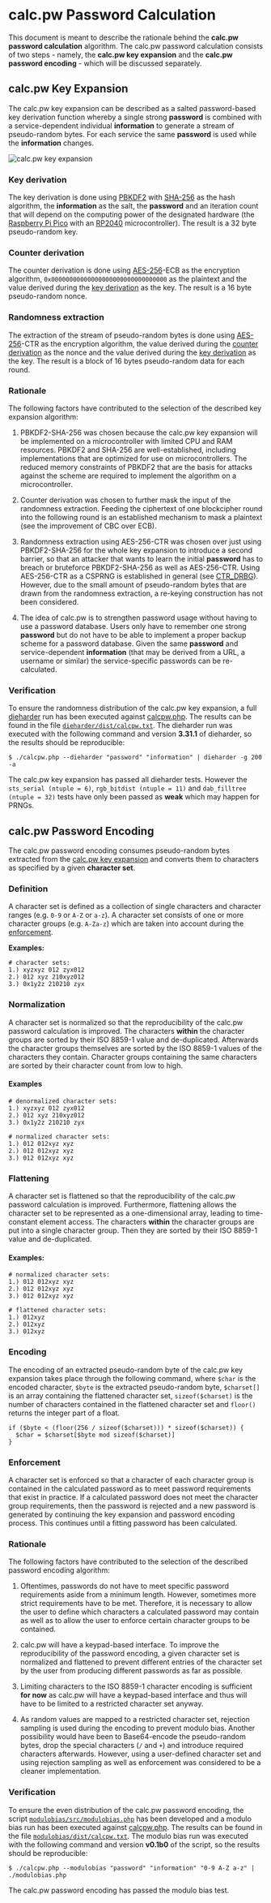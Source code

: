 # calc.pw Password Calculation

This document is meant to describe the rationale behind the **calc.pw password calculation** algorithm. The calc.pw password calculation consists of two steps - namely, the **calc.pw key expansion** and the **calc.pw password encoding** - which will be discussed separately.

## calc.pw Key Expansion

The calc.pw key expansion can be described as a salted password-based key derivation function whereby a single strong **password** is combined with a service-dependent individual **information** to generate a stream of pseudo-random bytes. For each service the same **password** is used while the **information** changes.

![calc.pw key expansion](https://github.com/yahesh/calcpw.docs/raw/main/drawio/dist/calcpw.png)

### Key derivation

The key derivation is done using [PBKDF2](https://www.ietf.org/rfc/rfc2898.txt) with [SHA-256](https://nvlpubs.nist.gov/nistpubs/FIPS/NIST.FIPS.180-4.pdf) as the hash algorithm, the **information** as the salt, the **password** and an iteration count that will depend on the computing power of the designated hardware (the [Raspberry Pi Pico](https://www.raspberrypi.com/products/raspberry-pi-pico/specifications/) with an [RP2040](https://www.raspberrypi.com/documentation/microcontrollers/rp2040.html) microcontroller). The result is a 32 byte pseudo-random key.

### Counter derivation

The counter derivation is done using [AES-256](https://nvlpubs.nist.gov/nistpubs/FIPS/NIST.FIPS.197.pdf)-ECB as the encryption algorithm, `0x00000000000000000000000000000000` as the plaintext and the value derived during the [key derivation](#key-derivation) as the key. The result is a 16 byte pseudo-random nonce.

### Randomness extraction

The extraction of the stream of pseudo-random bytes is done using [AES-256](https://nvlpubs.nist.gov/nistpubs/FIPS/NIST.FIPS.197.pdf)-CTR as the encryption algorithm, the value derived during the [counter derivation](#counter-derivation) as the nonce and the value derived during the [key derivation](#key-derivation) as the key. The result is a block of 16 bytes pseudo-random data for each round.

### Rationale

The following factors have contributed to the selection of the described key expansion algorithm:

1. PBKDF2-SHA-256 was chosen because the calc.pw key expansion will be implemented on a microcontroller with limited CPU and RAM resources. PBKDF2 and SHA-256 are well-established, including implementations that are optimized for use on microcontrollers. The reduced memory constraints of PBKDF2 that are the basis for attacks against the scheme are required to implement the algorithm on a microcontroller.

2. Counter derivation was chosen to further mask the input of the randomness extraction. Feeding the ciphertext of one blockcipher round into the following round is an established mechanism to mask a plaintext (see the improvement of CBC over ECB).

3. Randomness extraction using AES-256-CTR was chosen over just using PBKDF2-SHA-256 for the whole key expansion to introduce a second barrier, so that an attacker that wants to learn the initial **password** has to breach or bruteforce PBKDF2-SHA-256 as well as AES-256-CTR. Using AES-256-CTR as a CSPRNG is established in general (see [CTR_DRBG](https://nvlpubs.nist.gov/nistpubs/SpecialPublications/NIST.SP.800-90Ar1.pdf)). However, due to the small amount of pseudo-random bytes that are drawn from the randomness extraction, a re-keying construction has not been considered.

4. The idea of calc.pw is to strengthen password usage without having to use a password database. Users only have to remember one strong **password** but do not have to be able to implement a proper backup scheme for a password database. Given the same **password** and service-dependent **information** (that may be derived from a URL, a username or similar) the service-specific passwords can be re-calculated.

### Verification

To ensure the randomness distribution of the calc.pw key expansion, a full [dieharder](https://webhome.phy.duke.edu/~rgb/General/dieharder.php) run has been executed against [calcpw.php](https://github.com/yahesh/calcpw.php). The results can be found in the file [`dieharder/dist/calcpw.txt`](https://github.com/yahesh/calcpw.docs/blob/master/dieharder/dist/calcpw.txt). The dieharder run was executed with the following command and version **3.31.1** of dieharder, so the results should be reproducible:

```
$ ./calcpw.php --dieharder "password" "information" | dieharder -g 200 -a
```

The calc.pw key expansion has passed all dieharder tests. However the `sts_serial (ntuple = 6)`, `rgb_bitdist (ntuple = 11)` and `dab_filltree (ntuple = 32)` tests have only been passed as **weak** which may happen for PRNGs.

## calc.pw Password Encoding

The calc.pw password encoding consumes pseudo-random bytes extracted from the [calc.pw key expansion](#calcpw-key-expansion) and converts them to characters as specified by a given **character set**.

### Definition

A character set is defined as a collection of single characters and character ranges (e.g. `0-9` or `A-Z` or `a-z`). A character set consists of one or more character groups (e.g. `A-Za-z`) which are taken into account during the [enforcement](#enforcement).

**Examples:**

```
# character sets:
1.) xyzxyz 012 zyx012
2.) 012 xyz 210xyz012
3.) 0x1y2z 210210 zyx
```

### Normalization

A character set is normalized so that the reproducibility of the calc.pw password calculation is improved. The characters **within** the character groups are sorted by their ISO 8859-1 value and de-duplicated. Afterwards the character groups themselves are sorted by the ISO 8859-1 values of the characters they contain. Character groups containing the same characters are sorted by their character count from low to high.

#### Examples

```
# denormalized character sets:
1.) xyzxyz 012 zyx012
2.) 012 xyz 210xyz012
3.) 0x1y2z 210210 zyx

# normalized character sets:
1.) 012 012xyz xyz
2.) 012 012xyz xyz
3.) 012 012xyz xyz
```

### Flattening

A character set is flattened so that the reproducibility of the calc.pw password calculation is improved. Furthermore, flattening allows the character set to be represented as a one-dimensional array, leading to time-constant element access. The characters **within** the character groups are put into a single character group. Then they are sorted by their ISO 8859-1 value and de-duplicated.

#### Examples:

```
# normalized character sets:
1.) 012 012xyz xyz
2.) 012 012xyz xyz
3.) 012 012xyz xyz

# flattened character sets:
1.) 012xyz
2.) 012xyz
3.) 012xyz
```

### Encoding

The encoding of an extracted pseudo-random byte of the calc.pw key expansion takes place through the following command, where `$char` is the encoded character, `$byte` is the extracted pseudo-random byte, `$charset[]` is an array containing the flattened character set, `sizeof($charset)` is the number of characters contained in the flattened character set and `floor()` returns the integer part of a float.

```
if ($byte < (floor(256 / sizeof($charset))) * sizeof($charset)) {
  $char = $charset[$byte mod sizeof($charset)]
}
```

### Enforcement

A character set is enforced so that a character of each character group is contained in the calculated password as to meet password requirements that exist in practice. If a calculated password does not meet the character group requirements, then the password is rejected and a new password is generated by continuing the key expansion and password encoding process. This continues until a fitting password has been calculated.

### Rationale

The following factors have contributed to the selection of the described password encoding algorithm:

1. Oftentimes, passwords do not have to meet specific password requirements aside from a minimum length. However, sometimes more strict requirements have to be met. Therefore, it is necessary to allow the user to define which characters a calculated password may contain as well as to allow the user to enforce certain character groups to be contained.

2. calc.pw will have a keypad-based interface. To improve the reproducibility of the password encoding, a given character set is normalized and flattened to prevent different entries of the character set by the user from producing different passwords as far as possible.

3. Limiting characters to the ISO 8859-1 character encoding is sufficient **for now** as calc.pw will have a keypad-based interface and thus will have to be limited to a restricted character set anyway.

4. As random values are mapped to a restricted character set, rejection sampling is used during the encoding to prevent modulo bias. Another possibility would have been to Base64-encode the pseudo-random bytes, drop the special characters (`/` and `+`) and introduce required characters afterwards. However, using a user-defined character set and using rejection sampling as well as enforcement was considered to be a cleaner implementation.

### Verification

To ensure the even distribution of the calc.pw password encoding, the script [`modulobias/src/modulobias.php`](https://github.com/yahesh/calcpw.docs/blob/master/modulobias/src/modulobias.php) has been developed and a modulo bias run has been executed against [calcpw.php](https://github.com/yahesh/calcpw.php). The results can be found in the file [`modulobias/dist/calcpw.txt`](https://github.com/yahesh/calcpw.docs/blob/master/modulobias/dist/calcpw.txt). The modulo bias run was executed with the following command and version **v0.1b0** of the script, so the results should be reproducible:

```
$ ./calcpw.php --modulobias "password" "information" "0-9 A-Z a-z" | ./modulobias.php
```

The calc.pw password encoding has passed the modulo bias test.
